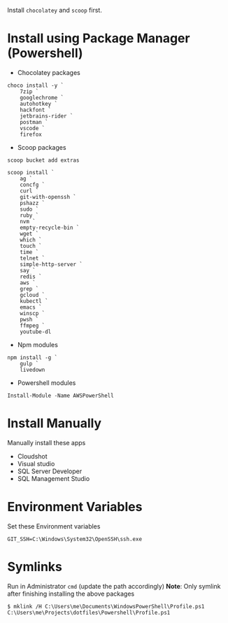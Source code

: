 Install `chocolatey` and `scoop` first.

# Install using Package Manager (Powershell)

* Chocolatey packages
```console
choco install -y `
    7zip `
    googlechrome `
    autohotkey `
    hackfont `
    jetbrains-rider `
    postman `
    vscode `
    firefox
```

* Scoop packages
```console
scoop bucket add extras

scoop install `
    ag `
    concfg `
    curl `
    git-with-openssh `
    pshazz `
    sudo `
    ruby `
    nvm `
    empty-recycle-bin `
    wget `
    which `
    touch `
    time `
    telnet `
    simple-http-server `
    say `
    redis `
    aws `
    grep `
    gcloud `
    kubectl `
    emacs `
    winscp `
    pwsh `
    ffmpeg `
    youtube-dl
```

* Npm modules
```
npm install -g `
    gulp `
    livedown
```

* Powershell modules
```
Install-Module -Name AWSPowerShell
```

# Install Manually

Manually install these apps
* Cloudshot
* Visual studio
* SQL Server Developer
* SQL Management Studio

# Environment Variables

Set these Environment variables
```
GIT_SSH=C:\Windows\System32\OpenSSH\ssh.exe
```

# Symlinks

Run in Administrator `cmd` (update the path accordingly)
**Note**: Only symlink after finishing installing the above packages
```
$ mklink /H C:\Users\me\Documents\WindowsPowerShell\Profile.ps1 C:\Users\me\Projects\dotfiles\Powershell\Profile.ps1
```
